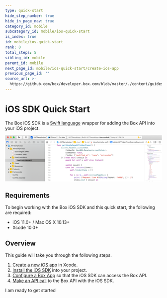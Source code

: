 ```yaml
---
type: quick-start
hide_step_number: true
hide_in_page_nav: true
category_id: mobile
subcategory_id: mobile/ios-quick-start
is_index: true
id: mobile/ios-quick-start
rank: 0
total_steps: 5
sibling_id: mobile
parent_id: mobile
next_page_id: mobile/ios-quick-start/create-ios-app
previous_page_id: ''
source_url: >-
  https://github.com/box/developer.box.com/blob/master/./content/guides/mobile/ios-quick-start/0-index.md
---
```


# iOS SDK Quick Start

The Box iOS SDK is a [Swift language](https://developer.apple.com/swift/)
wrapper for adding the Box API into your iOS project.

<ImageFrame center shadow border>

![iOS emulator](./xcode-code-snippet.png)

</ImageFrame>

## Requirements

To begin working with the Box iOS SDK and this quick start, the following are
required:

* iOS 11.0+ / Mac OS X 10.13+
* Xcode 10.0+

## Overview

This guide will take you through the following steps.

1. [Create a new iOS app](g://mobile/ios-quick-start/create-ios-app/) in Xcode.
2. [Install the iOS SDK](g://mobile/ios-quick-start/install-ios-sdk/)
into your project.
3. [Configure a Box App](g://mobile/ios-quick-start/configure-box-app/)
so that the iOS SDK can access the Box API.
4. [Make an API call](g://mobile/ios-quick-start/make-api-call/)
to the Box API with the iOS SDK.

<Next>

I am ready to get started

</Next>
